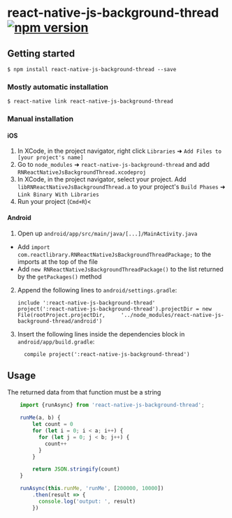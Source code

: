 
# react-native-js-background-thread [![npm version](https://badge.fury.io/js/react-native-js-background-thread.svg)](https://badge.fury.io/js/react-native-js-background-thread)

## Getting started

`$ npm install react-native-js-background-thread --save`

### Mostly automatic installation

`$ react-native link react-native-js-background-thread`

### Manual installation


#### iOS

1. In XCode, in the project navigator, right click `Libraries` ➜ `Add Files to [your project's name]`
2. Go to `node_modules` ➜ `react-native-js-background-thread` and add `RNReactNativeJsBackgroundThread.xcodeproj`
3. In XCode, in the project navigator, select your project. Add `libRNReactNativeJsBackgroundThread.a` to your project's `Build Phases` ➜ `Link Binary With Libraries`
4. Run your project (`Cmd+R`)<

#### Android

1. Open up `android/app/src/main/java/[...]/MainActivity.java`
  - Add `import com.reactlibrary.RNReactNativeJsBackgroundThreadPackage;` to the imports at the top of the file
  - Add `new RNReactNativeJsBackgroundThreadPackage()` to the list returned by the `getPackages()` method
2. Append the following lines to `android/settings.gradle`:
  	```
  	include ':react-native-js-background-thread'
  	project(':react-native-js-background-thread').projectDir = new File(rootProject.projectDir, 	'../node_modules/react-native-js-background-thread/android')
  	```
3. Insert the following lines inside the dependencies block in `android/app/build.gradle`:
  	```
      compile project(':react-native-js-background-thread')
  	```

## Usage

The returned data from that function must be a string

```javascript
    import {runAsync} from 'react-native-js-background-thread';

    runMe(a, b) {
        let count = 0
        for (let i = 0; i < a; i++) {
          for (let j = 0; j < b; j++) {
            count++
          }
        }

        return JSON.stringify(count)
    }

    runAsync(this.runMe, 'runMe', [200000, 10000])
        .then(result => {
          console.log('output: ', result)
        })
  
